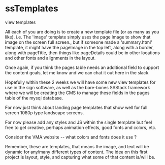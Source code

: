 # ssTemplates
view templates

All each of you are doing is to create a new template file (or as many as you like).  i.e.  The 'image' template simply uses the page Image to show that image on the screen full screen., but if someone made a  'summary.html' template, it might have the pageImage in the top left, along with a border, along with pageTitle, then things like pageDetails could be in other locations and other fonts and alignments in the layout.

Once again, if you think the pages table needs an additional field to support the content goals, let me know and we can chat it out here in the slack.

Hopefully within these 2 weeks we will have some new view templates for use in the sign software, as well as the bare-bones SSStack framework where we will be creating the CMS to manage these fields in the pages table of the mysql database.

For now just think about landing page templates that show well for full screen 1080p type landscape screens. 

For now please add any styles and JS within the single template but feel free to get creative, perhaps animation effects, good fonts and colors, etc.

Consider the VMA website -- what colors and fonts does it use ?

Remember, these are templates, that means the image, and text will be dynamic for any/many different types of content.  The idea on this first project is layout, style, and capturing what some of that content is/will be.
